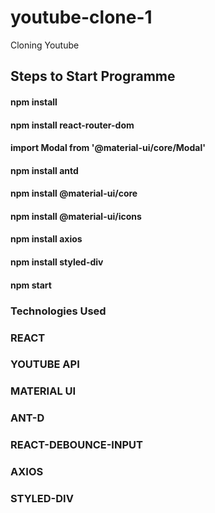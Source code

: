 # youtube-clone-1
Cloning Youtube

## Steps to Start Programme
#### npm install

#### npm install react-router-dom

#### import Modal from '@material-ui/core/Modal'

#### npm install antd

#### npm install @material-ui/core

#### npm install @material-ui/icons

#### npm install axios

#### npm install styled-div

#### npm start

### Technologies Used
### REACT
### YOUTUBE API
### MATERIAL UI
### ANT-D
### REACT-DEBOUNCE-INPUT
### AXIOS
### STYLED-DIV





